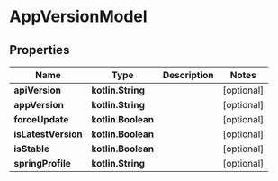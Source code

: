 
# AppVersionModel

## Properties
Name | Type | Description | Notes
------------ | ------------- | ------------- | -------------
**apiVersion** | **kotlin.String** |  |  [optional]
**appVersion** | **kotlin.String** |  |  [optional]
**forceUpdate** | **kotlin.Boolean** |  |  [optional]
**isLatestVersion** | **kotlin.Boolean** |  |  [optional]
**isStable** | **kotlin.Boolean** |  |  [optional]
**springProfile** | **kotlin.String** |  |  [optional]



